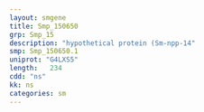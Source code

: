 ```yaml
---
layout: smgene
title: Smp_150650
grp: Smp_15
description: "hypothetical protein (Sm-npp-14"
smp: Smp_150650.1
uniprot: "G4LXS5"
length:   234
cdd: "ns"
kk: ns
categories: sm
---
```

